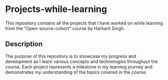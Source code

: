 # Projects-while-learning

This repository contains all the projects that I have worked on while learning from the "Open-source-cohort" course by Harkarit Singh.

## Description

The purpose of this repository is to showcase my progress and development as I learn various concepts and technologies throughout the course. Each project represents a milestone in my learning journey and demonstrates my understanding of the topics covered in the course.


